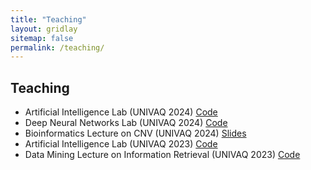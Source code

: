 ```yaml
---
title: "Teaching"
layout: gridlay
sitemap: false
permalink: /teaching/
---
```


## Teaching


* Artificial Intelligence Lab (UNIVAQ 2024) [Code](https://github.com/dangeloandrea14/RL_Laboratory_24_Univaq)
* Deep Neural Networks Lab (UNIVAQ 2024) [Code](https://github.com/dangeloandrea14/DNN-lectures)
* Bioinformatics Lecture on CNV (UNIVAQ 2024) [Slides](../teaching/CNVs.pdf)
* Artificial Intelligence Lab (UNIVAQ 2023) [Code](https://github.com/dangeloandrea14/RL_practice_univaq)
* Data Mining Lecture on Information Retrieval (UNIVAQ 2023) [Code](../teaching/IR_Lecture.pdf)


